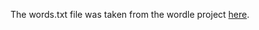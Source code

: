 The words.txt file was taken from the wordle project [here](https://github.com/coolbutuseless/wordle).